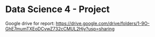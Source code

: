 # Data Science 4 - Project

Google drive for report:
https://drive.google.com/drive/folders/1-9O-GhE7mumTXEoDCvwZ732cCMUL2Hjy?usp=sharing
